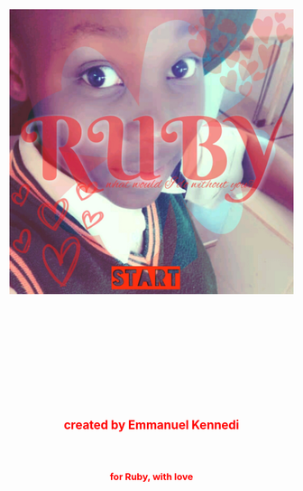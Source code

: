 
<html>
<body background="mombg.jpg">
<a href="main.html"> <img src="page1.jpg" width="1000" > </a>
<br><br><br><br> <br><br><br><br> <br><br><br><br>
<h2 align="center"><p style="color:red">created by Emmanuel Kennedi</p><br>
<h3 align="center" style="color:red">for Ruby, with love


